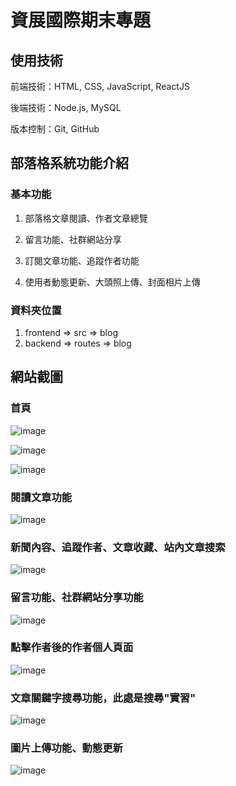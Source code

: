 # 資展國際期末專題

## 使用技術

 前端技術：HTML, CSS, JavaScript, ReactJS

 後端技術：Node.js, MySQL

 版本控制：Git, GitHub

## 部落格系統功能介紹

### 基本功能

1. 部落格文章閱讀、作者文章總覽

2. 留言功能、社群網站分享

3. 訂閱文章功能、追蹤作者功能

4. 使用者動態更新、大頭照上傳、封面相片上傳

### 資料夾位置

1. frontend => src => blog
2. backend => routes => blog

## 網站截圖

### 首頁

![image](https://user-images.githubusercontent.com/97225493/174747286-44bbcb78-0abc-4320-bbf0-0f3190fd7647.png)

![image](https://user-images.githubusercontent.com/97225493/174749583-56c58cdc-8812-40d0-a909-5d3af407a4b0.png)

![image](https://user-images.githubusercontent.com/97225493/174749627-9eb7e169-791e-402a-af22-7edf11755255.png)

### 閱讀文章功能

![image](https://user-images.githubusercontent.com/97225493/174748118-40aae491-469d-43ed-b519-cfdca1a20aa3.png)

### 新聞內容、追蹤作者、文章收藏、站內文章搜索

![image](https://user-images.githubusercontent.com/97225493/174748139-83615502-bde2-4bbd-b456-3d96e82cf705.png)

### 留言功能、社群網站分享功能

![image](https://user-images.githubusercontent.com/97225493/174748159-e3c32a13-67f1-4d08-a866-fd6a6ae1d820.png)

### 點擊作者後的作者個人頁面

![image](https://user-images.githubusercontent.com/97225493/174748337-8a3e2c4d-09ea-4d28-8cd7-69c68df69303.png)

### 文章關鍵字搜尋功能，此處是搜尋"實習"

![image](https://user-images.githubusercontent.com/97225493/174748403-54ae970d-b625-43dd-8146-b10a2b8f8389.png)

### 圖片上傳功能、動態更新

![image](https://user-images.githubusercontent.com/97225493/174748471-259f918d-f95a-4851-bcf3-cc480535b466.png)
